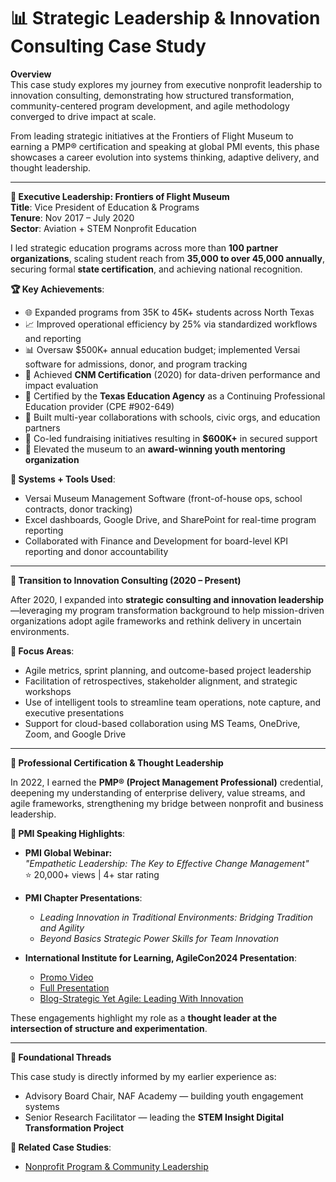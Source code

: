 # 📊 Strategic Leadership & Innovation Consulting Case Study

**Overview**  
This case study explores my journey from executive nonprofit leadership to innovation consulting, demonstrating how structured transformation, community-centered program development, and agile methodology converged to drive impact at scale.

From leading strategic initiatives at the Frontiers of Flight Museum to earning a PMP® certification and speaking at global PMI events, this phase showcases a career evolution into systems thinking, adaptive delivery, and thought leadership.

---

**🧭 Executive Leadership: Frontiers of Flight Museum**  
**Title**: Vice President of Education & Programs  
**Tenure**: Nov 2017 – July 2020  
**Sector**: Aviation + STEM Nonprofit Education

I led strategic education programs across more than **100 partner organizations**, scaling student reach from **35,000 to over 45,000 annually**, securing formal **state certification**, and achieving national recognition.

**🏆 Key Achievements**:
- 🌐 Expanded programs from 35K to 45K+ students across North Texas
- 📈 Improved operational efficiency by 25% via standardized workflows and reporting
- 📊 Oversaw $500K+ annual education budget; implemented Versai software for admissions, donor, and program tracking
- 🏅 Achieved **CNM Certification** (2020) for data-driven performance and impact evaluation
- 🧪 Certified by the **Texas Education Agency** as a Continuing Professional Education provider (CPE #902-649)
- 🤝 Built multi-year collaborations with schools, civic orgs, and education partners
- 💸 Co-led fundraising initiatives resulting in **$600K+** in secured support
- 🥇 Elevated the museum to an **award-winning youth mentoring organization**

**🔧 Systems + Tools Used**:
- Versai Museum Management Software (front-of-house ops, school contracts, donor tracking)
- Excel dashboards, Google Drive, and SharePoint for real-time program reporting
- Collaborated with Finance and Development for board-level KPI reporting and donor accountability

---

**🎯 Transition to Innovation Consulting (2020 – Present)**

After 2020, I expanded into **strategic consulting and innovation leadership**—leveraging my program transformation background to help mission-driven organizations adopt agile frameworks and rethink delivery in uncertain environments.

**🔑 Focus Areas**:
- Agile metrics, sprint planning, and outcome-based project leadership
- Facilitation of retrospectives, stakeholder alignment, and strategic workshops
- Use of intelligent tools to streamline team operations, note capture, and executive presentations
- Support for cloud-based collaboration using MS Teams, OneDrive, Zoom, and Google Drive

---

**🏅 Professional Certification & Thought Leadership**

In 2022, I earned the **PMP® (Project Management Professional)** credential, deepening my understanding of enterprise delivery, value streams, and agile frameworks, strengthening my bridge between nonprofit and business leadership.

**📣 PMI Speaking Highlights**:
- **PMI Global Webinar:**  
  _"Empathetic Leadership: The Key to Effective Change Management"_  
  ⭐ 20,000+ views | 4+ star rating

- **PMI Chapter Presentations**:
  - _Leading Innovation in Traditional Environments: Bridging Tradition and Agility_
  - _Beyond Basics Strategic Power Skills for Team Innovation_
 
- **International Institute for Learning, AgileCon2024 Presentation**:
  - [Promo Video](https://youtu.be/GDt5xkx7bqY?si=GIfaNRCOpjm3vNIb)
  - [Full Presentation](https://drive.google.com/file/d/1N4bnopboQl6bqfKVQqDuSfi9dOKSS1c0/view?usp=sharing)
  - [Blog-Strategic Yet Agile: Leading With Innovation](https://blog.iil.com/strategic-yet-agile-leading-with-innovation/)

These engagements highlight my role as a **thought leader at the intersection of structure and experimentation**.

---

**🔗 Foundational Threads**  

This case study is directly informed by my earlier experience as:
- Advisory Board Chair, NAF Academy — building youth engagement systems  
- Senior Research Facilitator — leading the **STEM Insight Digital Transformation Project**

**📁 Related Case Studies**:
- [Nonprofit Program & Community Leadership](https://github.com/AliciaMMorgan/Innovation-In-Action/blob/main/innovationnet-nonprofit-leadership/README.md)



